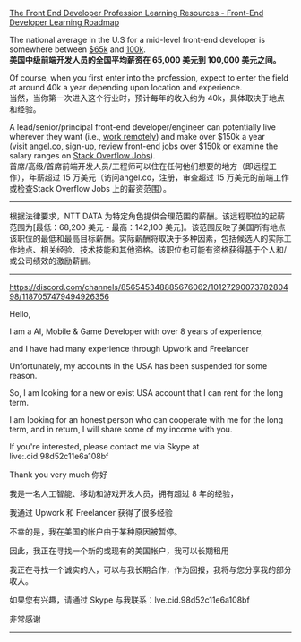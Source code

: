 [The Front End Developer Profession Learning Resources - Front-End Developer Learning Roadmap](https://frontendmasters.com/guides/learning-roadmap/front-end-developer-profession/#6)

The national average in the U.S for a mid-level front-end developer is somewhere between [$65k](https://www.payscale.com/research/US/Job=Front_End_Developer_%2f_Engineer/Salary) and [100k](https://www.indeed.com/salaries/Front-End-Developer-Salaries).  
**美国中级前端开发人员的全国平均薪资在 65,000 美元到 100,000 美元之间。**

Of course, when you first enter into the profession, expect to enter the field at around 40k a year depending upon location and experience.  
当然，当你第一次进入这个行业时，预计每年的收入约为 40k，具体取决于地点和经验。

A lead/senior/principal front-end developer/engineer can potentially live wherever they want (i.e., [work remotely](https://remoteintech.company/)) and make over $150k a year (visit [angel.co](https://angel.co/jobs), sign-up, review front-end jobs over $150k or examine the salary ranges on [Stack Overflow Jobs](https://stackoverflow.com/jobs?q=front-end&sort=y)).  
首席/高级/首席前端开发人员/工程师可以住在任何他们想要的地方（即远程工作），年薪超过 15 万美元（访问angel.co，注册，审查超过 15 万美元的前端工作或检查Stack Overflow Jobs 上的薪资范围）。

---

根据法律要求，NTT DATA 为特定角色提供合理范围的薪酬。该远程职位的起薪范围为[最低：68,200 美元 - 最高：142,100 美元]。该范围反映了美国所有地点该职位的最低和最高目标薪酬。实际薪酬将取决于多种因素，包括候选人的实际工作地点、相关经验、技术技能和其他资格。该职位也可能有资格获得基于个人和/或公司绩效的激励薪酬。

---

https://discord.com/channels/856545348885676062/1012729007378280498/1187057479494926356

Hello,

I am a AI, Mobile & Game Developer with over 8 years of experience,

and I have had many experience through Upwork and Freelancer

Unfortunately, my accounts in the USA has been suspended for some reason.

So, I am looking for a new or exist USA account that I can rent for the long term.

I am looking for an honest person who can cooperate with me for the long term, and in return, I will share some of my income with you.

If you're interested, please contact me via Skype at live:.cid.98d52c11e6a108bf

Thank you very much
你好

我是一名人工智能、移动和游戏开发人员，拥有超过 8 年的经验，

我通过 Upwork 和 Freelancer 获得了很多经验

不幸的是，我在美国的帐户由于某种原因被暂停。

因此，我正在寻找一个新的或现有的美国帐户，我可以长期租用

我正在寻找一个诚实的人，可以与我长期合作，作为回报，我将与您分享我的部分收入。

如果您有兴趣，请通过 Skype 与我联系：lve.cid.98d52c11e6a108bf

非常感谢

---
